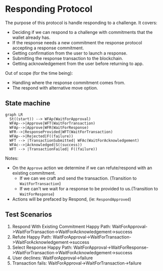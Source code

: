 # Responding Protocol

The purpose of this protocol is handle responding to a challenge.
It covers:

- Deciding if we can respond to a challenge with commitments that the wallet already has.
- If the response needs a new commitment the response protocol accepting a response commitment.
- Getting confirmation from the user to launch a response.
- Submitting the response transaction to the blockchain.
- Getting acknowledgement from the user before returning to app.

Out of scope (for the time being):

- Handling where the response commitment comes from.
- The respond with alternative move option.

## State machine

```mermaid
graph LR
  St((start)) --> WFAp(WaitForApproval)
  WFAp-->|Approve|WFT(WaitForTransaction)
  WFAp-->|Approve|WFR(WaitForResponse)
  WFR-->|ResponseProvided|WFT(WaitForTransaction)
  WFAp-->|Rejected|F((failure))
  WFT --> |TransactionSubmitted| WFAc(WaitForAcknowledgement)
  WFAc-->|Acknowledged|S((success))
  WFT --> |TransactionFailed| F((failure))
```

Notes:

- On the `Approve` action we determine if we can refute/respond with an existing commitment.
  - If we can we craft and send the transaction. (Transition to `WaitForTransaction`)
  - If we can't we wait for a response to be provided to us.(Transition to `WaitForResponse`)
- Actions will be prefaced by Respond, (ie: `RespondApproved`)

## Test Scenarios

1. Respond With Existing Commitment Happy Path: WaitForApproval->WaitForTransaction->WaitForAcknowledgement->success
2. Refute Happy Path: WaitForApproval->WaitForTransaction->WaitForAcknowledgement->success
3. Select Response Happy Path: WaitForApproval->WaitForResponse->WaitForTransaction->WaitForAcknowledgement->success
4. User declines: WaitForApproval->failure
5. Transaction fails: WaitForApproval->WaitForTransaction->failure
